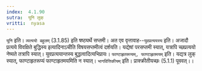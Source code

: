 ```yaml
---
index:  4.1.90
sutra:  यूनि लुक्
vritti:  nyasa
---
```


`यूनि` इति। `व्यत्ययो बहुलम्` (3.1.85) इति षष्ठ्यर्थे सप्तमी। अत एव वृत्तावाह--`युवप्रत्ययस्य` इति। अजादौ प्रत्यये विवक्षिते बुद्धिस्य इत्यादिनाऽचीति विषयसप्तमीत्वं दर्शयति। यद्येषां परसप्तमी स्यात्, यत्रापि च्छप्रत्ययो नेष्यते तत्रापि स्यात्। युवप्रत्ययान्तस्य बुद्धत्वादित्यभिप्रायः।
`फाण्टाहृतरूप्यम्, फाण्टाहृतमयम्` इति। यद्यत्र लुक् स्यात्, फाण्टाहृतरूप्यं फाण्टाहृतमयमिति न स्यात्। `भागवित्तिकीयम्` इति। प्राक्क्रीतीयच्छः (5.1.1) पूववत्।।

